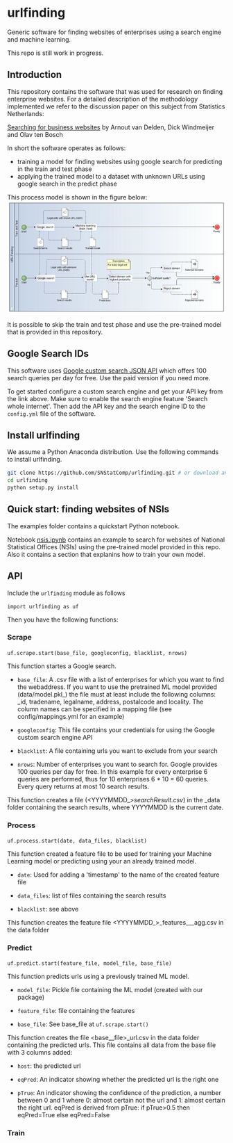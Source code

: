# urlfinding
Generic software for finding websites of enterprises using a search engine and machine learning.

This repo is still work in progress.

## Introduction
This repository contains the software that was used for research on finding enterprise websites.
For a detailed description of the methodology implemented we refer to the
discussion paper on this subject from Statistics Netherlands:

[Searching for business websites](https://www.cbs.nl/en-gb/background/2020/01/searching-for-business-websites) by Arnout van Delden, Dick Windmeijer and Olav ten Bosch

In short the software operates as follows:
* training a model for finding websites using google search for predicting in the train and test phase
* applying the trained model to a dataset with unknown URLs using google search in the predict phase

This process model is shown in the figure below:
![process model](docs/urlfinding_process_model.png)

It is possible to skip the train and test phase and use the pre-trained model that is provided in this repository.

## Google Search IDs

This software uses [Google custom search JSON API](https://developers.google.com/custom-search/v1/overview)
which offers 100 search queries per day for free. Use the paid version if you need more.

To get started configure a custom search engine and get your API key from the link above.
Make sure to enable the search engine feature 'Search whole internet'.
Then add the API key and the search engine ID to the `config.yml` file of the software.

## Install urlfinding

We assume a Python Anaconda distribution.
Use the following commands to install urlfinding.
```bash
git clone https://github.com/SNStatComp/urlfinding.git # or download and unzip this repository
cd urlfinding
python setup.py install
```
## Quick start: finding websites of NSIs

The examples folder contains a quickstart Python notebook.

Notebook [nsis.ipynb](examples/nsis.pynb) contains an example to search for websites of National Statistical Offices (NSIs) using the pre-trained model provided in this repo.
Also it contains a section that explanins how to train your own model.

## API

Include the `urlfinding` module as follows
```
import urlfinding as uf
```
Then you have the following functions:

### Scrape

`uf.scrape.start(base_file, googleconfig, blacklist, nrows)`

This function startes a Google search.

- `base_file`: A .csv file with a list of enterprises for which you want to find the webaddress. If you want to use the pretrained ML model provided (data/model.pkl_) the file must at least include the following columns: _id, tradename, legalname, address, postalcode and locality. The column names can be specified in a mapping file (see config/mappings.yml for an example)

- `googleconfig`: This file contains your credentials for using the Google custom search engine API

- `blacklist`: A file containing urls you want to exclude from your search

- `nrows`: Number of enterprises you want to search for. Google provides 100 queries per day for free. In this example for every enterprise 6 queries are performed, thus for 10 enterprises 6 * 10 = 60 queries. Every query returns at most 10 search results.

This function creates a file (<YYYYMMDD_>_searchResult.csv_) in the _data folder containing the search results, where YYYYMMDD is the current date.


### Process

`uf.process.start(date, data_files, blacklist)`

This function created a feature file to be used for training your Machine Learning model or predicting using your an already trained model.


- `date`: Used for adding a 'timestamp' to the name of the created feature file

- `data_files`: list of files containing the search results

- `blacklist`: see above

This function creates the feature file <YYYYMMDD_>_features___agg.csv in the data folder


### Predict

`uf.predict.start(feature_file, model_file, base_file)`

This function predicts urls using a previously trained ML model.

- `model_file`: Pickle file containing the ML model (created with our package)

- `feature_file`: file containing the features

- `base_file`: See base_file at `uf.scrape.start()`

This function creates the file <base__file>_url.csv in the data folder containing the predicted urls. This file contains all data from the base file with 3 columns added:

- `host`: the predicted url

- `eqPred`: An indicator showing whether the predicted url is the right one

- `pTrue`: An indicator showing the confidence of the prediction, a number between 0 and 1 where 0: almost certain not the url and 1: almost certain the right url. eqPred is derived from pTrue: if pTrue>0.5 then eqPred=True else eqPred=False

### Train

